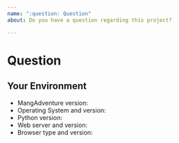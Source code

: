 ```yaml
---
name: ":question: Question"
about: Do you have a question regarding this project?

---
```


<!-- Please read the documentation at -->
<!-- https://mangadventure.rtfd.io -->
<!-- before submitting your question. -->

# Question
<!-- Provide your question here. -->

## Your Environment
<!-- Include as many relevant details about your environment as possible. -->
* MangAdventure version:
* Operating System and version:
* Python version:
* Web server and version:
* Browser type and version:
